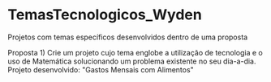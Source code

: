 # TemasTecnologicos_Wyden
Projetos com temas específicos desenvolvidos dentro de uma proposta

Proposta 1) Crie um projeto cujo tema englobe a utilização de tecnologia e o uso de Matemática solucionando um problema existente no seu dia-a-dia. Projeto desenvolvido: "Gastos Mensais com Alimentos"
